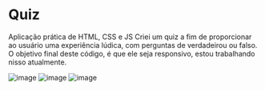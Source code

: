 # Quiz
Aplicação prática de HTML, CSS e JS
Criei um quiz a fim de proporcionar ao usuário uma experiência lúdica, com perguntas de verdadeirou ou falso. O objetivo final deste código, é que ele seja responsivo, estou trabalhando nisso atualmente. 

![image](https://user-images.githubusercontent.com/98651678/152031082-617eaa01-005b-4874-9aa8-d67346815e99.png)
![image](https://user-images.githubusercontent.com/98651678/152031136-2298fcfe-a6b4-4065-96a0-6b6c6d17c77b.png)
![image](https://user-images.githubusercontent.com/98651678/152031264-1729e0bf-fcaa-48bd-905c-beb399f0cd40.png)
